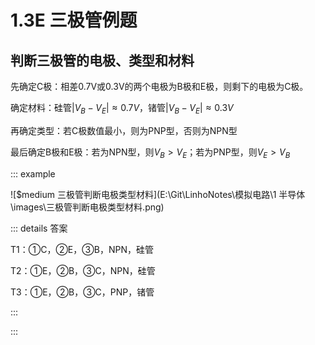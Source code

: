 # 1.3E 三极管例题

## 判断三极管的电极、类型和材料

先确定C极：相差0.7V或0.3V的两个电极为B极和E极，则剩下的电极为C极。

确定材料：硅管$|V_B-V_E| \approx 0.7V$，锗管$|V_B-V_E| \approx 0.3V$

再确定类型：若C极数值最小，则为PNP型，否则为NPN型

最后确定B极和E极：若为NPN型，则$V_B>V_E$；若为PNP型，则$V_E>V_B$

::: example

![$medium 三极管判断电极类型材料](E:\Git\LinhoNotes\模拟电路\1 半导体\images\三极管判断电极类型材料.png)

::: details 答案

T1：①C，②E，③B，NPN，硅管

T2：①E，②B，③C，NPN，硅管

T3：①E，②B，③C，PNP，锗管

:::

:::